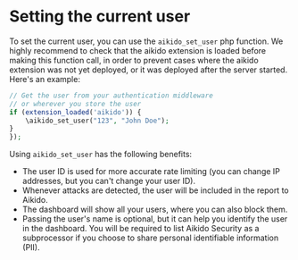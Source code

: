 # Setting the current user

To set the current user, you can use the `aikido_set_user` php function.
We highly recommend to check that the aikido extension is loaded before making this function call, in order to prevent cases where the aikido extension was not yet deployed, or it was deployed after the server started.
Here's an example:

```php
// Get the user from your authentication middleware
// or wherever you store the user
if (extension_loaded('aikido')) {
    \aikido_set_user("123", "John Doe");
}
});
```

Using `aikido_set_user` has the following benefits:
- The user ID is used for more accurate rate limiting (you can change IP addresses, but you can't change your user ID).
- Whenever attacks are detected, the user will be included in the report to Aikido.
- The dashboard will show all your users, where you can also block them.
- Passing the user's name is optional, but it can help you identify the user in the dashboard. You will be required to list Aikido Security as a subprocessor if you choose to share personal identifiable information (PII).
